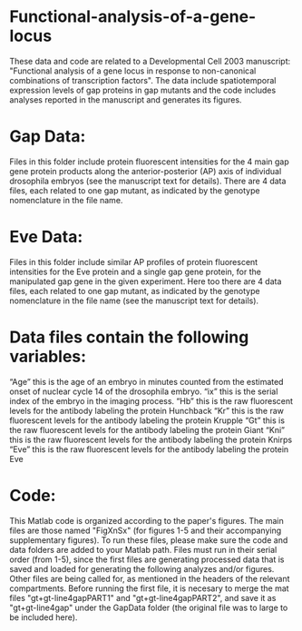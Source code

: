 # Functional-analysis-of-a-gene-locus
These data and code are related to a Developmental Cell 2003 manuscript: "Functional analysis of a gene locus in response to non-canonical combinations of transcription factors". The data include spatiotemporal expression levels of gap proteins in gap mutants and the code includes analyses reported in the manuscript and generates its figures.

# Gap Data:
Files in this folder include protein fluorescent intensities for the 4 main gap gene protein products  along the anterior-posterior (AP) axis of individual drosophila embryos  (see the manuscript text for details). There are 4 data files, each related to one gap mutant, as indicated by the genotype nomenclature in the file name. 

# Eve Data:
Files in this folder include similar AP profiles of protein fluorescent intensities for the Eve protein and a single gap gene protein, for the manipulated gap gene in the given experiment. Here too there are 4 data files, each related to one gap mutant, as indicated by the genotype nomenclature in the file name (see the manuscript text for details). 

# Data files contain the following variables:
“Age” this is the age of an embryo in minutes counted from the estimated onset of nuclear cycle 14 of the drosophila embryo.
“ix” this is the serial index of the embryo in the imaging process.
“Hb” this is the raw fluorescent levels for the antibody labeling the protein Hunchback
“Kr” this is the raw fluorescent levels for the antibody labeling the protein Krupple
“Gt” this is the raw fluorescent levels for the antibody labeling the protein Giant
“Kni” this is the raw fluorescent levels for the antibody labeling the protein Knirps
“Eve” this is the raw fluorescent levels for the antibody labeling the protein Eve

# Code:
This Matlab code is organized according to the paper's figures. The main files are those named "FigXnSx" (for figures 1-5 and their accompanying supplementary figures). To run these files, please make sure the code and data folders are added to your Matlab path. Files must run in their serial order (from 1-5), since the first files are generating processed data that is saved and loaded for generating the following analyzes and/or figures. Other files are being called for, as mentioned in the headers of the relevant compartments.
Before  running the first file, it is necesary to merge the mat files "gt+gt-line4gapPART1" and "gt+gt-line4gapPART2", and save it as "gt+gt-line4gap" under the GapData folder (the original file was to large to be included here).
